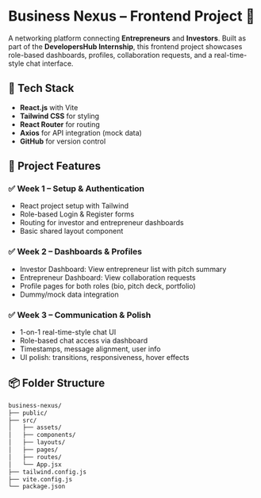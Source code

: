 # Business Nexus – Frontend Project 💼

A networking platform connecting **Entrepreneurs** and **Investors**. Built as part of the **DevelopersHub Internship**, this frontend project showcases role-based dashboards, profiles, collaboration requests, and a real-time-style chat interface.

## 🚀 Tech Stack
- **React.js** with Vite
- **Tailwind CSS** for styling
- **React Router** for routing
- **Axios** for API integration (mock data)
- **GitHub** for version control

## 📁 Project Features

### ✅ Week 1 – Setup & Authentication
- React project setup with Tailwind
- Role-based Login & Register forms
- Routing for investor and entrepreneur dashboards
- Basic shared layout component

### ✅ Week 2 – Dashboards & Profiles
- Investor Dashboard: View entrepreneur list with pitch summary
- Entrepreneur Dashboard: View collaboration requests
- Profile pages for both roles (bio, pitch deck, portfolio)
- Dummy/mock data integration

### ✅ Week 3 – Communication & Polish
- 1-on-1 real-time-style chat UI
- Role-based chat access via dashboard
- Timestamps, message alignment, user info
- UI polish: transitions, responsiveness, hover effects

## 📦 Folder Structure
```bash
business-nexus/
├── public/
├── src/
│   ├── assets/
│   ├── components/
│   ├── layouts/
│   ├── pages/
│   ├── routes/
│   └── App.jsx
├── tailwind.config.js
├── vite.config.js
└── package.json
